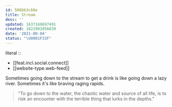 ```yaml
---
id: 506bb3c66e
title: Stream
desc: ''
updated: 1637168697491
created: 1622901056839
date: '2021-08-04'
status: "\U0001F33F"
---
```


literal ::
- [[feat.incl.social.connect]]
- [[website-type.web-feed]]


Sometimes going down to the stream to get a drink is like going down a lazy river. Sometimes it's like braving raging rapids.

> "To go down to the water, the chaotic water and source of all life, is to risk an encounter with the terrible thing that lurks in the depths."
